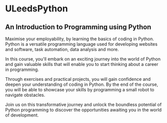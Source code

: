 # ULeedsPython
## An Introduction to Programming using Python

Maximise your employability, by learning the basics of coding in Python. Python is a versatile programming language used for developing websites and software, task automation, data analysis and more. 

In this course, you'll embark on an exciting journey into the world of Python and gain valuable skills that will enable you to start thinking about a career in programming.

Through exercises and practical projects, you will gain confidence and deepen your understanding of coding in Python. By the end of the course, you will be able to showcase your skills by programming a small robot to navigate obstacles. 

Join us on this transformative journey and unlock the boundless potential of Python programming to discover the opportunities awaiting you in the world of development.
